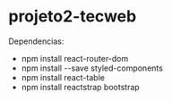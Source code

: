 # projeto2-tecweb

Dependencias:
* npm install react-router-dom
* npm install --save styled-components
* npm install react-table
* npm install reactstrap bootstrap
